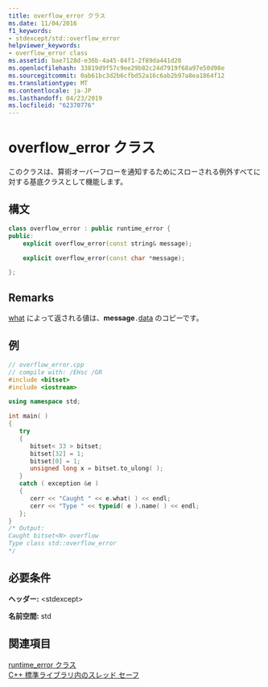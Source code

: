 ```yaml
---
title: overflow_error クラス
ms.date: 11/04/2016
f1_keywords:
- stdexcept/std::overflow_error
helpviewer_keywords:
- overflow_error class
ms.assetid: bae7128d-e36b-4a45-84f1-2f89da441d20
ms.openlocfilehash: 33819d9f57c9ee29b82c24d7919f68a97e50d98e
ms.sourcegitcommit: 0ab61bc3d2b6cfbd52a16c6ab2b97a8ea1864f12
ms.translationtype: MT
ms.contentlocale: ja-JP
ms.lasthandoff: 04/23/2019
ms.locfileid: "62370776"
---
```

# <a name="overflowerror-class"></a>overflow_error クラス

このクラスは、算術オーバーフローを通知するためにスローされる例外すべてに対する基底クラスとして機能します。

## <a name="syntax"></a>構文

```cpp
class overflow_error : public runtime_error {
public:
    explicit overflow_error(const string& message);

    explicit overflow_error(const char *message);

};
```

## <a name="remarks"></a>Remarks

[what](../standard-library/exception-class.md) によって返される値は、**message**`.`[data](../standard-library/basic-string-class.md#data) のコピーです。

## <a name="example"></a>例

```cpp
// overflow_error.cpp
// compile with: /EHsc /GR
#include <bitset>
#include <iostream>

using namespace std;

int main( )
{
   try
   {
      bitset< 33 > bitset;
      bitset[32] = 1;
      bitset[0] = 1;
      unsigned long x = bitset.to_ulong( );
   }
   catch ( exception &e )
   {
      cerr << "Caught " << e.what( ) << endl;
      cerr << "Type " << typeid( e ).name( ) << endl;
   };
}
/* Output:
Caught bitset<N> overflow
Type class std::overflow_error
*/
```

## <a name="requirements"></a>必要条件

**ヘッダー:** \<stdexcept>

**名前空間:** std

## <a name="see-also"></a>関連項目

[runtime_error クラス](../standard-library/runtime-error-class.md)<br/>
[C++ 標準ライブラリ内のスレッド セーフ](../standard-library/thread-safety-in-the-cpp-standard-library.md)<br/>
